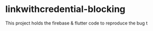# linkwithcredential-blocking
This project holds the firebase &amp; flutter code to reproduce the bug t 
